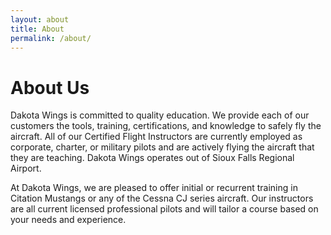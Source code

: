 ```yaml
---
layout: about
title: About
permalink: /about/
---
```

<div class="page-text">

  <h1>About Us</h1>

  <p>Dakota Wings is committed to quality education. We provide each of our customers the tools, training, certifications, and knowledge to safely fly the aircraft. All of our Certified Flight Instructors are currently employed as corporate, charter, or military pilots and are actively flying the aircraft that they are teaching. Dakota Wings operates out of Sioux Falls Regional Airport. </p>

  <p>At Dakota Wings, we are pleased to offer initial or recurrent training in Citation Mustangs or any of the Cessna CJ series aircraft. Our instructors are all current licensed professional pilots and will tailor a course based on your needs and experience.</p>

</div>
